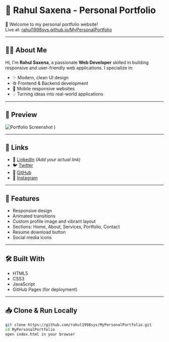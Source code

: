 # 💼 Rahul Saxena - Personal Portfolio

🚀 Welcome to my personal portfolio website!  
Live at: [rahul1998sys.github.io/MyPersonalPortfolio](https://rahul1998sys.github.io/MyPersonalPortfolio/)

---

## 👨‍💻 About Me

Hi, I'm **Rahul Saxena**, a passionate **Web Developer** skilled in building responsive and user-friendly web applications. I specialize in:

- ✨ Modern, clean UI design
- ⚙️ Frontend & Backend development
- 📱 Mobile responsive websites
- 💡 Turning ideas into real-world applications

---

## 📸 Preview

![Portfolio Screenshot](https://i.postimg.cc/0jXG6v33/My-Portfolio.png)
)

---

## 🔗 Links

- 🔵 [LinkedIn](https://www.linkedin.com/in/rahul-saxena-b25b811b2/) *(Add your actual link)*
- 🐦 [Twitter](https://x.com/Saxen68846Rahul)
- 🐙 [GitHub](https://github.com/Rahul1998sys)
- 📸 [Instagram](https://www.instagram.com/rahul_.saxena01/)

---

## 📁 Features

- Responsive design
- Animated transitions
- Custom profile image and vibrant layout
- Sections: Home, About, Services, Portfolio, Contact
- Resume download button
- Social media icons

---

## 🛠️ Built With

- HTML5
- CSS3
- JavaScript
- GitHub Pages (for deployment)

---

## 📥 Clone & Run Locally

```bash
git clone https://github.com/rahul1998sys/MyPersonalPortfolio.git
cd MyPersonalPortfolio
open index.html in your browser
